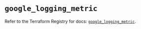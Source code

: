 # `google_logging_metric`

Refer to the Terraform Registry for docs: [`google_logging_metric`](https://registry.terraform.io/providers/hashicorp/google-beta/5.14.0/docs/resources/google_logging_metric).
